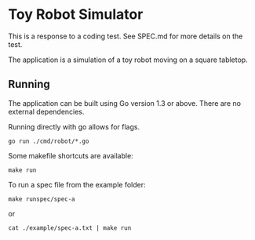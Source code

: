 Toy Robot Simulator
===================

This is a response to a coding test. See SPEC.md for more details on the test.

The application is a simulation of a toy robot moving on a square tabletop.

Running
-------

The application can be built using Go version 1.3 or above. There are no
external dependencies.

Running directly with go allows for flags.
```
go run ./cmd/robot/*.go
```

Some makefile shortcuts are available:
```
make run
```

To run a spec file from the example folder:
```
make runspec/spec-a
```
or
```
cat ./example/spec-a.txt | make run
```


